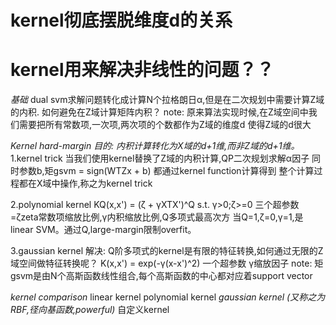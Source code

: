 # kernel彻底摆脱维度d的关系
# kernel用来解决非线性的问题？？
*基础*
dual svm求解问题转化成计算N个拉格朗日α,但是在二次规划中需要计算Z域的内积.
如何避免在Z域计算矩阵内积？
note:
原来算法实现时候,在Z域空间中我们需要把所有常数项,一次项,两次项的个数都作为Z域的维度d
使得Z域的d很大

*Kernel hard-margin*
*目的: 内积计算转化为X域的d+1维,而非Z域的d+1维。*
1.kernel trick
当我们使用kernel替换了Z域的内积计算,QP二次规划求解α因子
同时参数b,矩gsvm = sign(WTZx + b) 都通过kernel function计算得到
整个计算过程都在X域中操作,称之为kernel trick

2.polynomial kernel
KQ(x,x') = (ζ + γXTX')^Q    s.t. γ>0;ζ>=0
三个超参数=ζzeta常数项缩放比例,γ内积缩放比例,Q多项式最高次方
当Q=1,ζ=0,γ=1,是linear SVM。通过Q,large-margin限制overfit。

3.gaussian kernel
解决: Q阶多项式的kernel是有限的特征转换,如何通过无限的Z域空间做特征转换呢？
K(x,x') = exp(-γ(x-x')^2)
一个超参数 γ缩放因子
note: 矩gsvm是由N个高斯函数线性组合,每个高斯函数的中心都对应着support vector

*kernel comparison*
linear kernel
polynomial kernel
*gaussian kernel (又称之为RBF,径向基函数,powerful)*
自定义kernel
